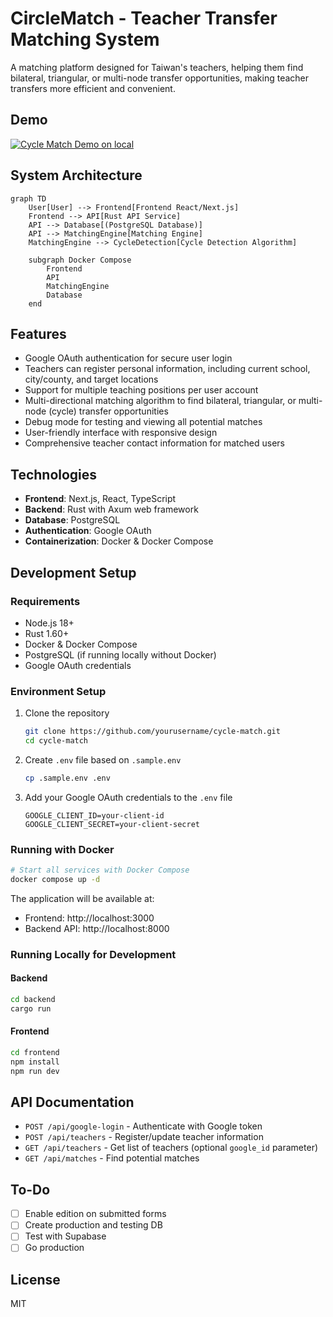 # CircleMatch - Teacher Transfer Matching System

A matching platform designed for Taiwan's teachers, helping them find bilateral, triangular, or multi-node transfer opportunities, making teacher transfers more efficient and convenient.

## Demo
[![Cycle Match Demo on local](https://cdn.loom.com/sessions/thumbnails/320e245d4ae4429699ec673a09967d7a-with-play.gif)](https://www.loom.com/share/320e245d4ae4429699ec673a09967d7a?sid=cf9f7926-a3cf-4350-b5ed-85cfeefe73b2)

## System Architecture

```mermaid
graph TD
    User[User] --> Frontend[Frontend React/Next.js]
    Frontend --> API[Rust API Service]
    API --> Database[(PostgreSQL Database)]
    API --> MatchingEngine[Matching Engine]
    MatchingEngine --> CycleDetection[Cycle Detection Algorithm]
    
    subgraph Docker Compose
        Frontend
        API
        MatchingEngine
        Database
    end
```

## Features

- Google OAuth authentication for secure user login
- Teachers can register personal information, including current school, city/county, and target locations
- Support for multiple teaching positions per user account
- Multi-directional matching algorithm to find bilateral, triangular, or multi-node (cycle) transfer opportunities
- Debug mode for testing and viewing all potential matches
- User-friendly interface with responsive design
- Comprehensive teacher contact information for matched users

## Technologies

- **Frontend**: Next.js, React, TypeScript
- **Backend**: Rust with Axum web framework
- **Database**: PostgreSQL
- **Authentication**: Google OAuth
- **Containerization**: Docker & Docker Compose

## Development Setup

### Requirements

- Node.js 18+
- Rust 1.60+
- Docker & Docker Compose
- PostgreSQL (if running locally without Docker)
- Google OAuth credentials

### Environment Setup

1. Clone the repository
   ```bash
   git clone https://github.com/yourusername/cycle-match.git
   cd cycle-match
   ```

2. Create `.env` file based on `.sample.env`
   ```bash
   cp .sample.env .env
   ```

3. Add your Google OAuth credentials to the `.env` file
   ```
   GOOGLE_CLIENT_ID=your-client-id
   GOOGLE_CLIENT_SECRET=your-client-secret
   ```

### Running with Docker

```bash
# Start all services with Docker Compose
docker compose up -d
```

The application will be available at:
- Frontend: http://localhost:3000
- Backend API: http://localhost:8000

### Running Locally for Development

#### Backend
```bash
cd backend
cargo run
```

#### Frontend
```bash
cd frontend
npm install
npm run dev
```

## API Documentation

- `POST /api/google-login` - Authenticate with Google token
- `POST /api/teachers` - Register/update teacher information
- `GET /api/teachers` - Get list of teachers (optional `google_id` parameter)
- `GET /api/matches` - Find potential matches

## To-Do
- [ ] Enable edition on submitted forms
- [ ] Create production and testing DB
- [ ] Test with Supabase
- [ ] Go production

## License

MIT